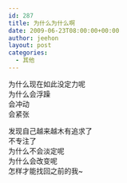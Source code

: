 ```yaml
---
id: 287
title: 为什么为什么啊
date: 2009-06-23T08:00:00+00:00
author: jeehon
layout: post
categories:
  - 其他
---
```

为什么现在如此没定力呢  
为什么会浮躁  
会冲动  
会紧张

发现自己越来越木有追求了  
不专注了  
为什么不会淡定呢  
为什么会改变呢  
怎样才能找回之前的我~